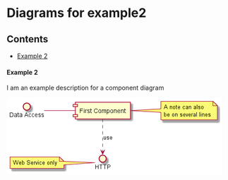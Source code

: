 # Diagrams for example2

## Contents
- [Example 2](#example-2)

#### Example 2

I am an example description for a component diagram

![Example 2](./assets/example2.png)

